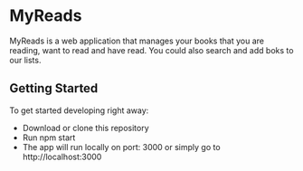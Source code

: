 # MyReads 

MyReads is a web application  that manages your books that you are reading, want to read and have read. You could also search and add boks to our lists.

## Getting Started

To get started developing right away:
* Download or clone this repository
* Run npm start
* The app will run locally on port: 3000 or simply go to http://localhost:3000

